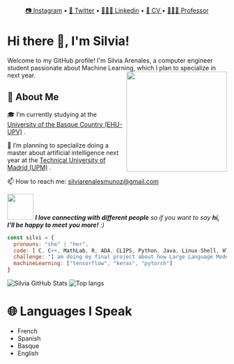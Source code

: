 <p align="center">
  <a href="https://www.instagram.com/silviarenales"> 📷 Instagram</a> •
  <a href="https://twitter.com/arenalesandy"> 🐤 Twitter</a> •
  <a href="https://es.linkedin.com/in/silvia-arenales-mu%C3%B1oz-8b8091218?trk=public_profile_browsemap"> 👩🏽‍💼 Linkedin</a> •
  <a href="https://drive.google.com/file/d/1n8rDjlpCxRvQN0KyEQx15wN33C940o0d/view?usp=sharing"> 🔖 CV </a> •
  <a href="https://www.tusclasesparticulares.com/profesores/silvia-arenales.htm"> 👩🏽‍🏫 Professor </a>

</p>

# Hi there 👋, I'm Silvia!

Welcome to my GitHub profile! I'm Silvia Arenales, a computer engineer student passionate about Machine Learning, which I plan to specialize in next year.
<img align='right' src="https://media.giphy.com/media/ieyl9zmCjO4b4t6qoY/giphy.gif" width="230">

## 🚀 About Me

🎓 I’m currently studying at the  <a href="https://www.ehu.eus/es/web/informatika-fakultatea">University of the Basque Country (EHU-UPV)</a> .

🌱 I’m planning to specialize doing a master about artificial intelligence next year at the <a href="https://www.upm.es/">Technical University of Madrid (UPM)</a> .

📫 How to reach me: silviarenalesmunoz@gmail.com


<img src="https://media.giphy.com/media/LnQjpWaON8nhr21vNW/giphy.gif" width="60"> <em><b>I love connecting with different people</b> so if you want to say <b>hi, I'll be happy to meet you more!</b> :)</em>




```javascript
const silvi = {
  pronouns: "she" | "her",
  code: [ C, C++, MathLab, R, ADA, CLIPS, Python, Java, Linux-Shell, HTML-CSS],
  challenge: "I am doing my final project about how Large Language Models response with tasks of visual spacial reasoning",
  machineLearning: ["tensorflow", "keras", "pytorch"]
}
```
![Silvia GitHub Stats](https://github-readme-stats.vercel.app/api?username=sarenales&show_icons=true&theme=radical)
<img alt="Top langs" src="https://github-readme-stats.vercel.app/api/top-langs/?username=sarenales&layout=compact&&langs_count=8&theme=radical"/>



# 🌐 Languages I Speak
- French 
- Spanish 
- Basque
- English 




